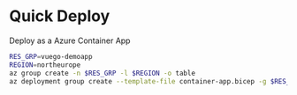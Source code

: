 # Quick Deploy

Deploy as a Azure Container App

```bash
RES_GRP=vuego-demoapp
REGION=northeurope
az group create -n $RES_GRP -l $REGION -o table
az deployment group create --template-file container-app.bicep -g $RES_GRP
```
